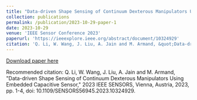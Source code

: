 ```yaml
---
title: "Data-driven Shape Sensing of Continuum Dexterous Manipulators Using Embedded Capacitive Sensor"
collection: publications
permalink: /publication/2023-10-29-paper-1
date: 2023-10-29
venue: 'IEEE Sensor Conference 2023'
paperurl: 'https://ieeexplore.ieee.org/abstract/document/10324929'
citation: 'Q. Li, W. Wang, J. Liu, A. Jain and M. Armand, &quot;Data-driven Shape Sensing of Continuum Dexterous Manipulators Using Embedded Capacitive Sensor,&quot; 2023 IEEE SENSORS, Vienna, Austria, 2023, pp. 1-4, doi: 10.1109/SENSORS56945.2023.10324929.'
---
```

[Download paper here](https://ieeexplore.ieee.org/abstract/document/10324929)

Recommended citation: Q. Li, W. Wang, J. Liu, A. Jain and M. Armand, "Data-driven Shape Sensing of Continuum Dexterous Manipulators Using Embedded Capacitive Sensor," 2023 IEEE SENSORS, Vienna, Austria, 2023, pp. 1-4, doi: 10.1109/SENSORS56945.2023.10324929.